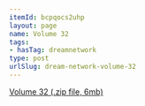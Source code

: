 ```yaml
---
itemId: bcpqocs2uhp
layout: page
name: Volume 32
tags:
- hasTag: dreamnetwork
type: post
urlSlug: dream-network-volume-32
---
```

<a href="../files/Volume_32.zip" download>Volume 32 (.zip file, 6mb)</a>